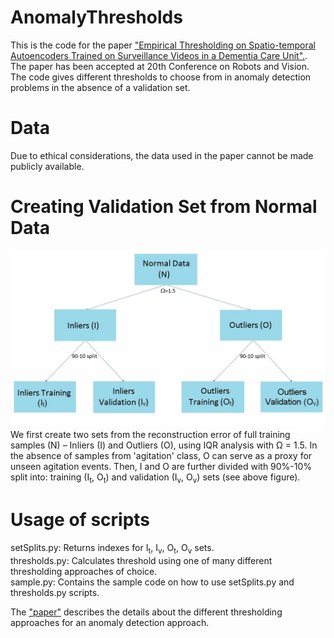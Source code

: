 # AnomalyThresholds
This is the code for the paper ["Empirical Thresholding on Spatio-temporal Autoencoders Trained on Surveillance Videos in a Dementia Care Unit".](https://www.researchgate.net/profile/Shehroz-Khan-3/publication/370068564_Empirical_Thresholding_on_Spatio-temporal_Autoencoders_Trained_on_Surveillance_Videos_in_a_Dementia_Care_Unit/links/643dcf04e881690c4bdec548/Empirical-Thresholding-on-Spatio-temporal-Autoencoders-Trained-on-Surveillance-Videos-in-a-Dementia-Care-Unit.pdf). The paper has been accepted at 20th Conference on Robots and Vision. The code gives different thresholds to choose from in anomaly detection problems in the absence of a validation set.

# Data
Due to ethical considerations, the data used in the paper cannot be made publicly available.

# Creating Validation Set from Normal Data
![Creating Validation Set from Normal Data](https://github.com/PratikMishra/AnomalyThresholds/blob/main/cross-validation.jpg)
We first create two sets from the reconstruction error of full training samples (N) – Inliers (I) and Outliers (O), using IQR analysis with Ω = 1.5. In the absence of samples from 'agitation' class, O can serve as a proxy for unseen agitation events. Then, I and O are further divided with 90%-10% split into: training (I<sub>t</sub>, O<sub>t</sub>) and validation (I<sub>v</sub>, O<sub>v</sub>) sets (see above figure).

# Usage of scripts
setSplits.py: Returns indexes for I<sub>t</sub>, I<sub>v</sub>, O<sub>t</sub>, O<sub>v</sub> sets. <br />
thresholds.py: Calculates threshold using one of many different thresholding approaches of choice. <br />
sample.py: Contains the sample code on how to use setSplits.py and thresholds.py scripts. <br />

The ["paper"](https://www.researchgate.net/profile/Shehroz-Khan-3/publication/370068564_Empirical_Thresholding_on_Spatio-temporal_Autoencoders_Trained_on_Surveillance_Videos_in_a_Dementia_Care_Unit/links/643dcf04e881690c4bdec548/Empirical-Thresholding-on-Spatio-temporal-Autoencoders-Trained-on-Surveillance-Videos-in-a-Dementia-Care-Unit.pdf) describes the details about the different thresholding approaches for an anomaly detection approach.
